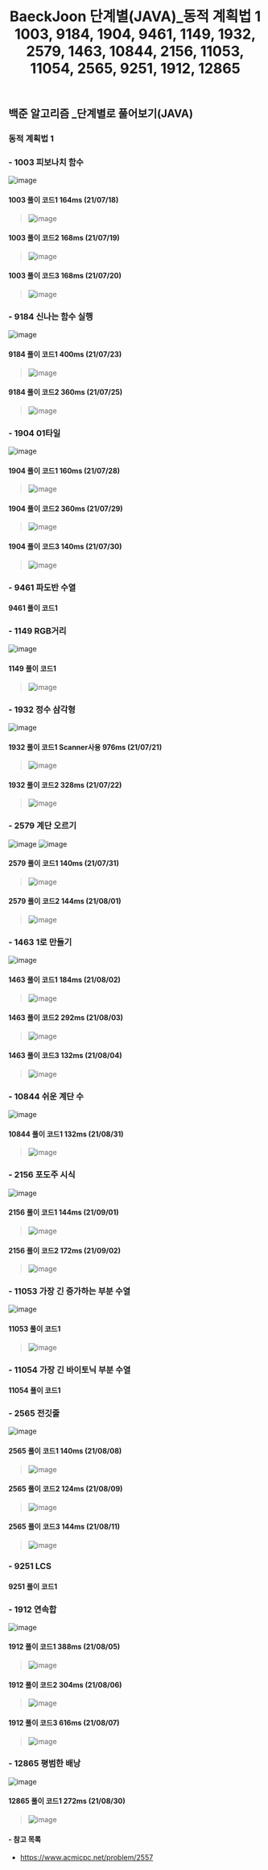﻿---
layout: single
title: "BaeckJoon 단계별(JAVA)_동적 계획법 1 1003, 9184, 1904, 9461, 1149, 1932, 2579, 1463, 10844, 2156, 11053, 11054, 2565, 9251, 1912, 12865"
read_time: true
categories: 
 - BaeckJoon 
tags: 
 - Algorithm
 - BaeckJoon 
last_modified_at: '2021-07-17 23:46:00 +0800'
toc: true
toc_sticky: true
toc_label: 목차
---
## 백준 알고리즘 _단계별로 풀어보기(JAVA)
### 동적 계획법 1
### - 1003 피보나치 함수
![image](https://user-images.githubusercontent.com/66898243/126070705-3546f67a-73e1-42bb-9193-8a344e9cb222.png)

#### 1003 풀이 코드1 164ms (21/07/18)
>  ![image](https://user-images.githubusercontent.com/66898243/126070885-aed15a4e-6b0a-4098-bd8b-309fb13b995f.png)
>  
#### 1003 풀이 코드2 168ms (21/07/19)
>  ![image](https://user-images.githubusercontent.com/66898243/126178033-8376e73d-cf56-4bfa-ac19-ac69c8a601bb.png)

#### 1003 풀이 코드3 168ms (21/07/20)
>  ![image](https://user-images.githubusercontent.com/66898243/126342830-5617eb82-0a43-44d0-86a7-d84c21471fc4.png)


### - 9184 신나는 함수 실행
![image](https://user-images.githubusercontent.com/66898243/126794589-f1c61901-0415-487c-8a34-a1657459525a.png)

#### 9184 풀이 코드1 400ms (21/07/23)
>  ![image](https://user-images.githubusercontent.com/66898243/126796694-5db0e7e3-cf9b-4645-90d7-5f6f82c7bb48.png)

#### 9184 풀이 코드2 360ms (21/07/25)
>  ![image](https://user-images.githubusercontent.com/66898243/126902826-c5ca93d0-3486-4223-80d6-573aeffabf13.png)

### - 1904 01타일
![image](https://user-images.githubusercontent.com/66898243/127337331-ed0fa124-eae7-4d8e-91ce-d4db9ac38489.png)

#### 1904 풀이 코드1 160ms (21/07/28)
>  ![image](https://user-images.githubusercontent.com/66898243/127338375-961bdf84-2d03-4d83-9179-4014d4e47aa8.png)

#### 1904 풀이 코드2 360ms (21/07/29)
>  ![image](https://user-images.githubusercontent.com/66898243/127514035-0fa0f9fe-a2df-4a53-b136-ba780994655a.png)

#### 1904 풀이 코드3 140ms (21/07/30)
> ![image](https://user-images.githubusercontent.com/66898243/127667792-f852787f-43ff-4fdf-acef-60efd333e8c9.png)

### - 9461 파도반 수열

#### 9461 풀이 코드1 
>
 
### - 1149 RGB거리
![image](https://user-images.githubusercontent.com/66898243/126872321-61c4a5ef-b39f-4527-a68f-cef6d9022bd0.png)

#### 1149 풀이 코드1 
>  ![image](https://user-images.githubusercontent.com/66898243/126872404-6d3a12d3-029c-42de-b31b-8a0d400142c2.png)
 
### - 1932 정수 삼각형
 ![image](https://user-images.githubusercontent.com/66898243/126501481-4071d570-445e-429e-b3e9-1560b8591f06.png)

#### 1932 풀이 코드1 Scanner사용 976ms (21/07/21)
>  ![image](https://user-images.githubusercontent.com/66898243/126506275-4c6368a3-a3ec-477d-bb87-416878f7fd3b.png)

#### 1932 풀이 코드2 328ms (21/07/22)
>  ![image](https://user-images.githubusercontent.com/66898243/126657838-e15ad98d-a6e0-4511-bedc-d3028dda2b2c.png)

### - 2579 계단 오르기
 ![image](https://user-images.githubusercontent.com/66898243/127743507-e88e28ba-5af1-4d4b-8b69-32a625e6afdd.png)
 ![image](https://user-images.githubusercontent.com/66898243/127743518-b80eae6a-5a70-4c98-b2b3-e6cb8f7f8825.png)

#### 2579 풀이 코드1 140ms (21/07/31)
>  ![image](https://user-images.githubusercontent.com/66898243/127743622-056143d5-0f15-4cc0-8a2d-4a080c03a685.png)

#### 2579 풀이 코드2 144ms (21/08/01)
>  ![image](https://user-images.githubusercontent.com/66898243/127772953-7ec76cab-db6e-4003-bd61-ca9a6554a3fa.png)

### - 1463 1로 만들기
  ![image](https://user-images.githubusercontent.com/66898243/127881125-57f352b2-0967-40da-a4af-7a3eaa96e093.png)

#### 1463 풀이 코드1 184ms (21/08/02)
>  ![image](https://user-images.githubusercontent.com/66898243/127881045-ddea3fb7-7a71-45e6-9331-0ee22c22c97f.png)

#### 1463 풀이 코드2 292ms (21/08/03)
>  ![image](https://user-images.githubusercontent.com/66898243/128032700-fbbab849-6a01-473f-b60e-0de9738ea884.png)

#### 1463 풀이 코드3 132ms (21/08/04)
>  ![image](https://user-images.githubusercontent.com/66898243/128198167-a4247692-3572-4b83-bccf-fb6dbb8ba5a5.png)

### - 10844 쉬운 계단 수
![image](https://user-images.githubusercontent.com/66898243/131522351-18f0590a-946e-4d26-9978-a20826c08123.png)

#### 10844 풀이 코드1 132ms (21/08/31)
>  ![image](https://user-images.githubusercontent.com/66898243/131522305-c7c0e5e9-9db2-44ce-8ba2-916b86c859da.png)

### - 2156 포도주 시식
![image](https://user-images.githubusercontent.com/66898243/131684835-956afb39-c967-4ddc-b550-3720ec2c918e.png)

#### 2156 풀이 코드1 144ms (21/09/01)
>  ![image](https://user-images.githubusercontent.com/66898243/131684790-1f7c84cb-a3c9-472e-bf04-07f1970802ba.png)

#### 2156 풀이 코드2 172ms (21/09/02)
>  ![image](https://user-images.githubusercontent.com/66898243/131864138-9a696025-c47d-4b7f-a106-339f98cb40c5.png)

### - 11053 가장 긴 증가하는 부분 수열
![image](https://user-images.githubusercontent.com/66898243/132002331-a1e480d5-86f6-45c0-a0ca-fa8a70968339.png)

#### 11053 풀이 코드1 
>  ![image](https://user-images.githubusercontent.com/66898243/132003431-51676b21-05cf-456b-bd01-5e244d0dfa5d.png)
 
### - 11054 가장 긴 바이토닉 부분 수열

#### 11054 풀이 코드1 
>
 
### - 2565 전깃줄	
 ![image](https://user-images.githubusercontent.com/66898243/128633943-575fd63f-456e-442f-a286-805ac4abcc07.png)

#### 2565 풀이 코드1 140ms (21/08/08)
>  ![image](https://user-images.githubusercontent.com/66898243/128633924-c791a318-4391-4099-9d87-49559f29e3d6.png)

#### 2565 풀이 코드2 124ms (21/08/09)
>  ![image](https://user-images.githubusercontent.com/66898243/128729346-176495ea-6e29-43dc-8f28-b89f1e91a66d.png)

#### 2565 풀이 코드3 144ms (21/08/11)
>  ![image](https://user-images.githubusercontent.com/66898243/129034201-3ae50d12-01fd-4b20-8589-876d7c860d4c.png)

### - 9251 LCS

#### 9251 풀이 코드1 
>
 
### - 1912 연속합
 ![image](https://user-images.githubusercontent.com/66898243/128365949-5d52c3f7-6fee-4664-a399-69a7e542b10e.png)

#### 1912 풀이 코드1 388ms (21/08/05)
>  ![image](https://user-images.githubusercontent.com/66898243/128367981-6d937f81-111e-4189-973c-e8d6a8f4aba9.png)

#### 1912 풀이 코드2 304ms (21/08/06)
>  ![image](https://user-images.githubusercontent.com/66898243/128525453-6cd8bebe-9986-4a84-a631-57b0dd8fe5c6.png)

#### 1912 풀이 코드3 616ms (21/08/07)
>  ![image](https://user-images.githubusercontent.com/66898243/128604208-60bfd1a8-6965-452a-8459-133701ac8c52.png)

 
### - 12865 평범한 배낭
![image](https://user-images.githubusercontent.com/66898243/131355230-a46f38de-c8ef-4496-b38e-cbcd95ec47fd.png)

#### 12865 풀이 코드1 272ms (21/08/30)
>  ![image](https://user-images.githubusercontent.com/66898243/131356091-351458e2-3242-4469-becb-ae47e3057a31.png)

 

#### - 참고 목록
- https://www.acmicpc.net/problem/2557
